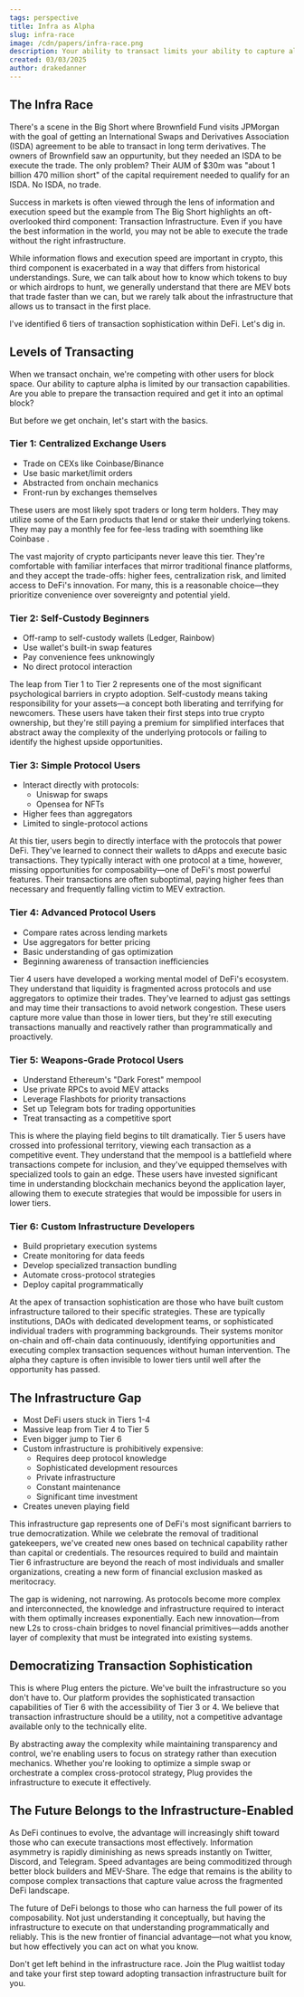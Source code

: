 ```yaml
---
tags: perspective
title: Infra as Alpha
slug: infra-race
image: /cdn/papers/infra-race.png
description: Your ability to transact limits your ability to capture alpha.
created: 03/03/2025
author: drakedanner
---
```


## The Infra Race

There's a scene in the Big Short where Brownfield Fund visits JPMorgan with the goal of getting an International Swaps and Derivatives Association (ISDA) agreement to be able to transact in long term derivatives. The owners of Brownfield saw an oppurtunity, but they needed an ISDA to be execute the trade. The only problem? Their AUM of $30m was "about 1 billion 470 million short" of the capital requirement needed to qualify for an ISDA. No ISDA, no trade.

Success in markets is often viewed through the lens of information and execution speed but the example from The Big Short highlights an oft-overlooked third component: Transaction Infrastructure. Even if you have the best information in the world, you may not be able to execute the trade without the right infrastructure.

While information flows and execution speed are important in crypto, this third component is exacerbated in a way that differs from historical understandings. Sure, we can talk about how to know which tokens to buy or which airdrops to hunt, we generally understand that there are MEV bots that trade faster than we can, but we rarely talk about the infrastructure that allows us to transact in the first place.

I've identified 6 tiers of transaction sophistication within DeFi. Let's dig in.

## Levels of Transacting

When we transact onchain, we're competing with other users for block space. Our ability to capture alpha is limited by our transaction capabilities. Are you able to prepare the transaction required and get it into an optimal block?

But before we get onchain, let's start with the basics.

### Tier 1: Centralized Exchange Users

- Trade on CEXs like Coinbase/Binance
- Use basic market/limit orders
- Abstracted from onchain mechanics
- Front-run by exchanges themselves

These users are most likely spot traders or long term holders. They may utilize some of the Earn products that lend or stake their underlying tokens. They may pay a monthly fee for fee-less trading with soemthing like Coinbase .

The vast majority of crypto participants never leave this tier. They're comfortable with familiar interfaces that mirror traditional finance platforms, and they accept the trade-offs: higher fees, centralization risk, and limited access to DeFi's innovation. For many, this is a reasonable choice—they prioritize convenience over sovereignty and potential yield.

### Tier 2: Self-Custody Beginners

- Off-ramp to self-custody wallets (Ledger, Rainbow)
- Use wallet's built-in swap features
- Pay convenience fees unknowingly
- No direct protocol interaction

The leap from Tier 1 to Tier 2 represents one of the most significant psychological barriers in crypto adoption. Self-custody means taking responsibility for your assets—a concept both liberating and terrifying for newcomers. These users have taken their first steps into true crypto ownership, but they're still paying a premium for simplified interfaces that abstract away the complexity of the underlying protocols or failing to identify the highest upside opportunities.

### Tier 3: Simple Protocol Users

- Interact directly with protocols:
  - Uniswap for swaps
  - Opensea for NFTs
- Higher fees than aggregators
- Limited to single-protocol actions

At this tier, users begin to directly interface with the protocols that power DeFi. They've learned to connect their wallets to dApps and execute basic transactions. They typically interact with one protocol at a time, however, missing opportunities for composability—one of DeFi's most powerful features. Their transactions are often suboptimal, paying higher fees than necessary and frequently falling victim to MEV extraction.

### Tier 4: Advanced Protocol Users

- Compare rates across lending markets
- Use aggregators for better pricing
- Basic understanding of gas optimization
- Beginning awareness of transaction inefficiencies

Tier 4 users have developed a working mental model of DeFi's ecosystem. They understand that liquidity is fragmented across protocols and use aggregators to optimize their trades. They've learned to adjust gas settings and may time their transactions to avoid network congestion. These users capture more value than those in lower tiers, but they're still executing transactions manually and reactively rather than programmatically and proactively.

### Tier 5: Weapons-Grade Protocol Users

- Understand Ethereum's "Dark Forest" mempool
- Use private RPCs to avoid MEV attacks
- Leverage Flashbots for priority transactions
- Set up Telegram bots for trading opportunities
- Treat transacting as a competitive sport

This is where the playing field begins to tilt dramatically. Tier 5 users have crossed into professional territory, viewing each transaction as a competitive event. They understand that the mempool is a battlefield where transactions compete for inclusion, and they've equipped themselves with specialized tools to gain an edge. These users have invested significant time in understanding blockchain mechanics beyond the application layer, allowing them to execute strategies that would be impossible for users in lower tiers.

### Tier 6: Custom Infrastructure Developers

- Build proprietary execution systems
- Create monitoring for data feeds
- Develop specialized transaction bundling
- Automate cross-protocol strategies
- Deploy capital programmatically

At the apex of transaction sophistication are those who have built custom infrastructure tailored to their specific strategies. These are typically institutions, DAOs with dedicated development teams, or sophisticated individual traders with programming backgrounds. Their systems monitor on-chain and off-chain data continuously, identifying opportunities and executing complex transaction sequences without human intervention. The alpha they capture is often invisible to lower tiers until well after the opportunity has passed.

## The Infrastructure Gap

- Most DeFi users stuck in Tiers 1-4
- Massive leap from Tier 4 to Tier 5
- Even bigger jump to Tier 6
- Custom infrastructure is prohibitively expensive:
  - Requires deep protocol knowledge
  - Sophisticated development resources
  - Private infrastructure
  - Constant maintenance
  - Significant time investment
- Creates uneven playing field

This infrastructure gap represents one of DeFi's most significant barriers to true democratization. While we celebrate the removal of traditional gatekeepers, we've created new ones based on technical capability rather than capital or credentials. The resources required to build and maintain Tier 6 infrastructure are beyond the reach of most individuals and smaller organizations, creating a new form of financial exclusion masked as meritocracy.

The gap is widening, not narrowing. As protocols become more complex and interconnected, the knowledge and infrastructure required to interact with them optimally increases exponentially. Each new innovation—from new L2s to cross-chain bridges to novel financial primitives—adds another layer of complexity that must be integrated into existing systems.

## Democratizing Transaction Sophistication

This is where Plug enters the picture. We've built the infrastructure so you don't have to. Our platform provides the sophisticated transaction capabilities of Tier 6 with the accessibility of Tier 3 or 4. We believe that transaction infrastructure should be a utility, not a competitive advantage available only to the technically elite.

By abstracting away the complexity while maintaining transparency and control, we're enabling users to focus on strategy rather than execution mechanics. Whether you're looking to optimize a simple swap or orchestrate a complex cross-protocol strategy, Plug provides the infrastructure to execute it effectively.

## The Future Belongs to the Infrastructure-Enabled

As DeFi continues to evolve, the advantage will increasingly shift toward those who can execute transactions most effectively. Information asymmetry is rapidly diminishing as news spreads instantly on Twitter, Discord, and Telegram. Speed advantages are being commoditized through better block builders and MEV-Share. The edge that remains is the ability to compose complex transactions that capture value across the fragmented DeFi landscape.

The future of DeFi belongs to those who can harness the full power of its composability. Not just understanding it conceptually, but having the infrastructure to execute on that understanding programmatically and reliably. This is the new frontier of financial advantage—not what you know, but how effectively you can act on what you know.

Don't get left behind in the infrastructure race. Join the Plug waitlist today and take your first step toward adopting transaction infrastructure built for you.
